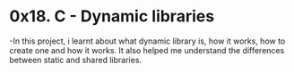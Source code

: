 # 0x18. C - Dynamic libraries

-In this project, i learnt about what dynamic library is, how it works, how to create one and how it works. It also helped me understand the differences between static and shared libraries.
